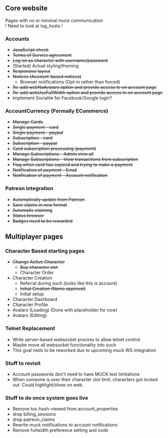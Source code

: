 ## Core website
 Pages with no or minimal muck communication  
 ! Need to look at log_hosts !

### Accounts
* ~~JavaScript check~~
* ~~Terms of Service agreement~~
* ~~Log on as character with username/password~~
* (Started) Actual styling/theming
* ~~Responsive layout~~
* ~~Notices (Account-based notices)~~
  * Browser notifications (Opt-in rather than forced)
* ~~Re-add webNoAvatars option and provide access to on account page~~
* ~~Re-add webUseFullWidth option and provide access to on account page~~
* Implement Socialite for Facebook/Google login?

### AccountCurrency (Formally ECommerce)
* ~~Manage Cards~~
* ~~Single payment - card~~
* ~~Single payment - paypal~~
* ~~Subscription - card~~
* ~~Subscription - paypal~~
* ~~Card subscription processing (payment)~~
* ~~Manage Subscriptions - Admin view all~~
* ~~Manage Subscriptions - View transactions from subscription~~
* ~~Flag when card has expired and trying to make a payment~~
* ~~Notification of payment - Email~~
* ~~Notification of payment - Account notification~~

### Patreon integration
* ~~Automatically update from Patreon~~ 
* ~~Save claims in new format~~
* ~~Automatic claiming~~
* ~~Status browser~~
* ~~Badges need to be rewarded~~

## Multiplayer pages

### Character Based starting pages
* ~~Change Active Character~~
    * ~~Buy character slot~~
    * Character Order
* Character Creation
    * Referral during such (looks like this is account)
    * ~~Initial Creation (Name approval)~~
    * Initial setup
* Character Dashboard
* Character Profile 
* Avatars (Loading) (Done with placeholder for now)
* Avatars (Editing)
 
### Telnet Replacement
* Write server-based websocket process to allow telnet control
* Maybe move all websocket functionality into such
* This goal neds to be reworked due to upcoming muck WS integration

### Stuff to revisit
* Account passwords don't need to have MUCK text limitations
* When someone is over their character slot limit, characters got locked out. Could highlight/show on web.

### Stuff to do once system goes live
* Remove tos-hash-viewed from account_properties
* drop billing_sessions
* drop patreon_claims
* Rewrite muck notifications to account notifications
* Remove fullwidth preference setting and code
